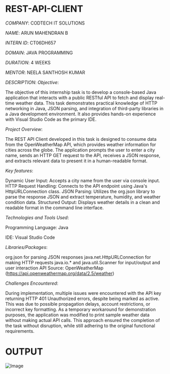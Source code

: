 # REST-API-CLIENT

*COMPANY*: CODTECH IT SOLUTIONS

*NAME*: ARUN MAHENDRAN B

*INTERN ID*: CT06DH657

*DOMAIN*: JAVA PROGRAMMING

*DURATION*: 4 WEEKS

*MENTOR*: NEELA SANTHOSH KUMAR

*DESCRIPTION*:
*Objective*:

The objective of this internship task is to develop a console-based Java application that interacts with a public RESTful API to fetch and display real-time weather data. This task demonstrates practical knowledge of HTTP networking in Java, JSON parsing, and integration of third-party libraries in a Java development environment. It also provides hands-on experience with Visual Studio Code as the primary IDE.

*Project Overview*:

The REST API Client developed in this task is designed to consume data from the OpenWeatherMap API, which provides weather information for cities across the globe. The application prompts the user to enter a city name, sends an HTTP GET request to the API, receives a JSON response, and extracts relevant data to present it in a human-readable format.

*Key features*:

Dynamic User Input: Accepts a city name from the user via console input.
HTTP Request Handling: Connects to the API endpoint using Java's HttpURLConnection class.
JSON Parsing: Utilizes the org.json library to parse the response JSON and extract temperature, humidity, and weather condition data.
Structured Output: Displays weather details in a clean and readable format in the command line interface.

*Technologies and Tools Used*:

Programming Language: Java

IDE: Visual Studio Code


*Libraries/Packages*:

org.json for parsing JSON responses
java.net.HttpURLConnection for making HTTP requests
java.io.* and java.util.Scanner for input/output and user interaction
API Source: OpenWeatherMap (https://api.openweathermap.org/data/2.5/weather)

*Challenges Encountered*:

During implementation, multiple issues were encountered with the API key returning HTTP 401 Unauthorized errors, despite being marked as active. This was due to possible propagation delays, account restrictions, or incorrect key formatting. As a temporary workaround for demonstration purposes, the application was modified to print sample weather data without making actual API calls. This approach ensured the completion of the task without disruption, while still adhering to the original functional requirements.

# OUTPUT

![Image](https://github.com/user-attachments/assets/c1f5d002-284e-4f28-98ad-1322837bd0d0)
